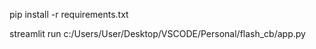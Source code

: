 
pip install -r requirements.txt

streamlit run c:/Users/User/Desktop/VSCODE/Personal/flash_cb/app.py
